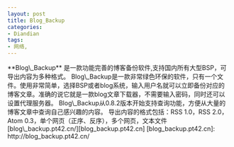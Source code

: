 ```yaml
---
layout: post
title: Blog_Backup
categories:
- Diandian
tags:
- 网络, 
---
```

\*\*Blog\\\_Backup\*\* 是一款功能完善的博客备份软件,支持国内所有大型BSP，可导出内容为多种格式。 Blog\\\_Backup是一款非常绿色环保的软件，只有一个文件。使用非常简单，选择BSP或者blog系统，输入用户名就可以立即备份对应的博客文章。准确的说它就是一款blog文章下载器，不需要输入密码，同时还可以设置代理服务器。 Blog\\\_Backup从0.8.2版本开始支持查询功能，方便从大量的博客文章中查询自己感兴趣的内容。 导出内容的格式包括：RSS 1.0，RSS 2.0，Atom 0.3，单个网页（正序、反序），多个网页，文本文件 \[blog\\\_backup.pt42.cn/\]\[blog\_backup.pt42.cn\] \[blog\_backup.pt42.cn\]: http://blog\_backup.pt42.cn/